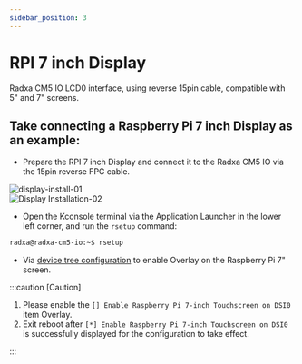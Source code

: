```yaml
---
sidebar_position: 3
---
```


# RPI 7 inch Display

Radxa CM5 IO LCD0 interface, using reverse 15pin cable, compatible with 5" and 7" screens.

## Take connecting a Raspberry Pi 7 inch Display as an example:

- Prepare the RPI 7 inch Display and connect it to the Radxa CM5 IO via the 15pin reverse FPC cable.

![display-install-01](/img/cm5/cm5io-rpi-display-7inch-FPC.webp)  
![Display Installation-02](/img/cm5/cm5io-rpi-display-7inch-connected.webp)

- Open the Kconsole terminal via the Application Launcher in the lower left corner, and run the `rsetup` command:

```bash
radxa@radxa-cm5-io:~$ rsetup
```

- Via [device tree configuration](../radxa-os/sys-config/rsetup#overlays) to enable Overlay on the Raspberry Pi 7" screen.

:::caution [Caution]

1. Please enable the `[] Enable Raspberry Pi 7-inch Touchscreen on DSI0` item Overlay.
2. Exit reboot after `[*] Enable Raspberry Pi 7-inch Touchscreen on DSI0` is successfully displayed for the configuration to take effect.

:::
